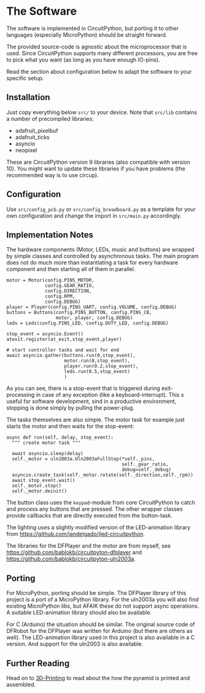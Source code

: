 The Software
============

The software is implemented in CircuitPython, but porting it to other
languages (especially MicroPython) should be straight forward.

The provided source-code is agnostic about the microprocessor that is
used. Since CircuitPython supports many different processors, you are
free to pick what you want (as long as you have enough IO-pins).

Read the section about configuration below to adapt the software to your
specific setup.


Installation
------------

Just copy everything below `src/` to your device. Note that `src/lib`
contains a number of precompiled libraries:

  - adafruit_pixelbuf
  - adafruit_ticks
  - asyncio
  - neopixel

These are CircuitPython version 9 libraries (also compatible
with version 10). You might want to update these libraries if you have
problems (the recommended way is to use circup).


Configuration
-------------

Use `src/config_pcb.py` or `src/config_breadboard.py` as a template
for your own configuration and change the import in `src/main.py`
accordingly.


Implementation Notes
--------------------

The hardware components (Motor, LEDs, music and buttons) are wrapped
by simple classes and controlled by asynchronous tasks. The main
program does not do much more than instantiating a task for every
hardware component and then starting all of them in parallel.

    motor = Motor(config.PINS_MOTOR,
                  config.GEAR_RATIO,
                  config.DIRECTION,
                  config.RPM,
                  config.DEBUG)
    player = Player(config.PINS_UART, config.VOLUME, config.DEBUG)
    buttons = Buttons(config.PINS_BUTTON, config.PINS_CB,
                      motor, player, config.DEBUG)
    leds = Leds(config.PINS_LED, config.DUTY_LED, config.DEBUG)

    stop_event = asyncio.Event()
    atexit.register(at_exit,stop_event,player)

    # start controller tasks and wait for end
    await asyncio.gather(buttons.run(0,stop_event),
                         motor.run(0,stop_event),
                         player.run(0.2,stop_event),
                         leds.run(0.5,stop_event)
                         )

As you can see, there is a stop-event that is triggered during
exit-processing in case of any exception (like a
keyboard-interrupt). This s useful for software development, sind in a
productive environment, stopping is done simply by pulling the power-plug.

The tasks themselves are also simple. The motor task for example just
starts the motor and then waits for the stop-event:

    async def run(self, delay, stop_event):
      """ create motor task """

      await asyncio.sleep(delay)
      self._motor = uln2003a.Uln2003aFullStep(*self._pins,
                                              self._gear_ratio,
                                              debug=self._debug)
      asyncio.create_task(self._motor.rotate(self._direction,self._rpm))
      await stop_event.wait()
      self._motor.stop()
      self._motor.deinit()

The button class uses the `keypad`-module from core CircuitPython
to catch and process any buttons that are pressed. The other wrapper
classes provide callbacks that are directly executed from the button-task.

The lighting uses a slightly modified version of the LED-animation
library from <https://github.com/jandelgado/jled-circuitpython>.

The libraries for the DFPlayer and the motor are from myself, see
<https://github.com/bablokb/circuitpyton-dfplayer> and
<https://github.com/bablokb/circuitpyton-uln2003a>.


Porting
-------

For MicroPython, porting should be simple. The DFPlayer library of
this project is a port of a MicroPython library. For the uln2003a you
will also find existing MicroPython libs, but AFAIK these do not support
async operations. A suitable LED-animation library should also be
available.

For C (Arduino) the situation should be similar. The original source
code of DFRobot for the DFPlayer was written for Arduino (but there
are others as well). The LED-animation library used in this project is
also available in a C version. And support for the uln2003 is also
available.


Further Reading
---------------

Head on to [3D-Printing](./printing.md) to read about the how the
pyramid is printed and assembled.
